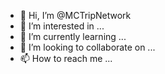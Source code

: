 - 👋 Hi, I’m @MCTripNetwork
- 👀 I’m interested in ...
- 🌱 I’m currently learning ...
- 💞️ I’m looking to collaborate on ...
- 📫 How to reach me ...

<!---
MCTripNetwork/MCTripNetwork is a ✨ special ✨ repository because its `README.md` (this file) appears on your GitHub profile.
You can click the Preview link to take a look at your changes.
--->
